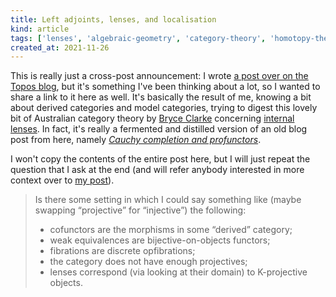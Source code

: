 ```yaml
---
title: Left adjoints, lenses, and localisation
kind: article
tags: ['lenses', 'algebraic-geometry', 'category-theory', 'homotopy-theory']
created_at: 2021-11-26
---
```


This is really just a cross-post announcement: I wrote [a post over on the Topos blog](https://topos.site/blog/2021/11/left-adjoints-lenses-and-localisation/), but it's something I've been thinking about a lot, so I wanted to share a link to it here as well.
It's basically the result of me, knowing a bit about derived categories and model categories, trying to digest this lovely bit of Australian category theory by [Bryce Clarke](https://bryceclarke.github.io/) concerning [internal lenses](https://arxiv.org/abs/2009.06835v1).
In fact, it's really a fermented and distilled version of an old blog post from here, namely [*Cauchy completion and profunctors*](https://thosgood.com/blog/2019/07/14/cauchy-completion-and-profunctors.html).

<!-- more -->

I won't copy the contents of the entire post here, but I will just repeat the question that I ask at the end (and will refer anybody interested in more context over to [my post](https://topos.site/blog/2021/11/left-adjoints-lenses-and-localisation/)).

> Is there some setting in which I could say something like (maybe swapping “projective” for “injective”) the following:
> - cofunctors are the morphisms in some “derived” category;
> - weak equivalences are bijective-on-objects functors;
> - fibrations are discrete opfibrations;
> - the category does not have enough projectives;
> - lenses correspond (via looking at their domain) to K-projective objects.
